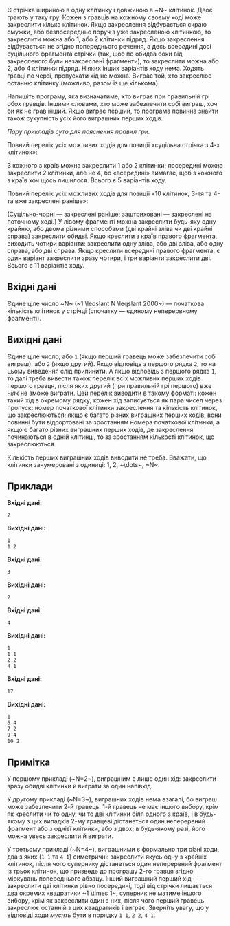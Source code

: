 ﻿Є стрічка шириною в одну клітинку і довжиною в ~N~ клітинок.
Двоє грають у таку гру.
Кожен з гравців на кожному своєму ході може закреслити кілька клітинок.
Якщо закреслення відбувається скраю смужки, або безпосередньо поруч з уже закресленою клітинкою,
то закреслити можна або 1, або 2 клітинки підряд.
Якщо закреслення відбувається не згідно попереднього речення, а десь всер*е*дині досі суцільного фрагмента стрічки (так, щоб по обидва боки від закресленого були незакреслені фрагменти), то закреслити можна або 2, або 4 клітинки підряд.
Ніяких інших варіантів ходу нема.
Ходять гравці по черзі, пропускати хід не можна.
Виграє той, хто закреслює останню клітинку (можливо, разом із ще кількома).

Напишіть програму, яка визначатиме, хто виграє при правильній грі обох гравців.
Іншими словами, хто може забезпечити собі виграш, хоч би як не грав інший.
Якщо виграє перший, то програма повинна знайти також сукупність усіх його виграшних перших ходів.

*Пару прикладів суто для пояснення правил гри.*

Повний перелік усіх можливих ходів для позиції «суцільна стрічка з 4-х клітинок»:

З кожного з країв можна закреслити 1 або 2 клітинки;
посередині можна закреслити 2 клітинки,
але не 4, бо «всер*е*дині» вимагає, щоб з кожного з країв хоч щось лишилося.
Всього є 5 варіантів ходу.

Повний перелік усіх можливих ходів для позиції «10 клітинок, 3-тя та 4-та вже закреслені раніше»:

(Суцільно-чорні — закреслені раніше; заштриховані — закреслені на поточному ході.)
У лівому фрагменті можна закреслити будь-яку одну крайню, або двома різними способами (дві крайні зліва чи дві крайні справа) закреслити обидві.
Якщо креслити з країв правого фрагмента, виходить чотири варіанти: закреслити
одну зліва, або
дві зліва, або
одну справа, або
дві справа.
Якщо креслити всер*е*дині правого фрагмента, є один варіант закреслити зразу чотири,
і три варіанти закреслити дві.
Всього є 11 варіантів ходу.

## Вхідні дані
Єдине ціле число ~N~ (~1 \leqslant N \leqslant 2000~) — початкова кількість клітинок у стрічці (спочатку — єдиному неперервному фрагменті).

## Вихідні дані
Єдине ціле число, або `1` (якщо перший гравець може забезпечити собі виграш), або `2` (якщо др*у*гий).
Якщо відповідь з першого рядка `2`, то на цьому виведення слід припинити. А якщо відповідь з першого рядка `1`, то далі треба вивести також перелік всіх можливих перших ходів першого гравця, після яких др*у*гий (при правильній грі першого) вже н*ія*к не зможе виграти. Цей перелік виводити в такому форматі: кожен такий хід в окремому рядку; кожен хід записується як пара чисел через пропуск: номер початкової клітинки закреслення та кількість клітинок, що закреслюються; якщо є багато різних виграшних перших ходів, вони повинні бути відсортовані за зростанням номера початкової клітинки, а якщо є багато різних виграшних перших ходів, де закреслення починаються в одній клітинці, то за зростанням кількості клітинок, що закреслюються.

Кількість перших виграшних ходів виводити не треба.
Вважати, що клітинки занумеровані з одиниці: 1, 2, ~\dots~, ~N~.

## Приклади
**Вхідні дані:**
```
2
```

**Вихідні дані:**
```
1
1 2
```
**Вхідні дані:**
```
3
```

**Вихідні дані:**
```
2
```
**Вхідні дані:**
```
4
```

**Вихідні дані:**
```
1
1 1
2 2
4 1
```
**Вхідні дані:**
```
17
```

**Вихідні дані:**
```
1
6 4
7 2
9 4
10 2
```

## Примітка
У першому прикладі (~N=2~), виграшним є лише один хід: закреслити зразу обидві клітинки й виграти за один напівхід.

У др*у*гому прикладі (~N=3~), виграшних ходів нема взагалі, бо виграш може забезпечити 2-й гравець. 1-й гравець не має іншого вибору, крім як креслити чи то одну, чи то дві клітинки біля одного з країв, і в будь-якому з цих випадків 2-му гравцеві дістанеться один неперервний фрагмент або з однієї клітинки, або з двох; в будь-якому разі, його можна увесь закреслити й виграти.

У третьому прикладі (~N=4~), виграшними є формально три різні ходи, два з яких (`1 1` та `4 1`) симетричні: закреслити якусь одну з крайніх клітинок, після чого супернику дістанеться один неперервний фрагмент із трьох клітинок, що призведе до програшу 2-го гравця згідно міркувань попереднього абзацу.
Інший виграшний перший хід — закреслити дві клітинки рівно посер*е*дині, тоді від стрічки лишається два окремих квадратики ~1 \times 1~, суперник не матиме іншого вибору, крім як закреслити один з них, після чого перший гравець закреслює останній з цих квадратиків і виграє. Зверніть увагу, що у відповіді ходи *мусять* бути в порядку `1 1`, `2 2`, `4 1`.
